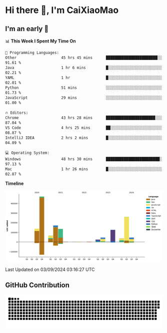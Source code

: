 # Hi there 👋, I'm CaiXiaoMao

## I'm an early 🐤
<!--START_SECTION:waka-->
📊 **This Week I Spent My Time On** 

```text
💬 Programming Languages: 
Other                    45 hrs 45 mins      ███████████████████████░░   91.61 % 
Java                     1 hr 6 mins         █░░░░░░░░░░░░░░░░░░░░░░░░   02.21 % 
YAML                     1 hr                █░░░░░░░░░░░░░░░░░░░░░░░░   02.01 % 
Python                   51 mins             ░░░░░░░░░░░░░░░░░░░░░░░░░   01.73 % 
JavaScript               29 mins             ░░░░░░░░░░░░░░░░░░░░░░░░░   01.00 % 

🔥 Editors: 
Chrome                   43 hrs 28 mins      ██████████████████████░░░   87.04 % 
VS Code                  4 hrs 25 mins       ██░░░░░░░░░░░░░░░░░░░░░░░   08.87 % 
IntelliJ IDEA            2 hrs 2 mins        █░░░░░░░░░░░░░░░░░░░░░░░░   04.09 % 

💻 Operating System: 
Windows                  48 hrs 30 mins      ████████████████████████░   97.13 % 
Mac                      1 hr 26 mins        █░░░░░░░░░░░░░░░░░░░░░░░░   02.87 % 
```

**Timeline**

![Lines of Code chart](https://raw.githubusercontent.com/caixiaomao/caixiaomao/main/assets/bar_graph.png)


 Last Updated on 03/09/2024 03:16:27 UTC
<!--END_SECTION:waka-->

## GitHub Contribution
<picture>
  <source media="(prefers-color-scheme: dark)" srcset="/dist/snake/github-contribution-grid-snake-dark.svg" />
  <source media="(prefers-color-scheme: light)" srcset="/dist/snake/github-contribution-grid-snake.svg" />
  <img alt="github contribution grid snake animation" src="/dist/snake/github-contribution-grid-snake.svg" />
</picture>
